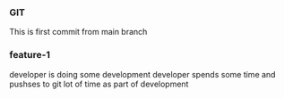 ### GIT
This is first commit from main branch

### feature-1
 developer is doing some development 
 developer spends some time and pushses to git lot of time as part of development